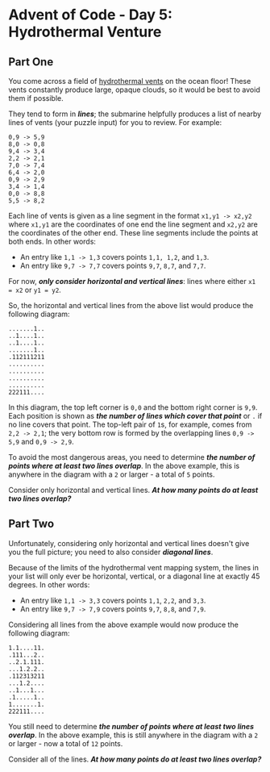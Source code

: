 # Advent of Code - Day 5: Hydrothermal Venture

## Part One

You come across a field of [hydrothermal vents](https://en.wikipedia.org/wiki/Hydrothermal_vent) on the ocean floor! These
vents constantly produce large, opaque clouds, so it would be best to avoid
them if possible.

They tend to form in _**lines**_; the submarine helpfully produces a list of
nearby lines of vents (your puzzle input) for you to review. For example:

    0,9 -> 5,9
    8,0 -> 0,8
    9,4 -> 3,4
    2,2 -> 2,1
    7,0 -> 7,4
    6,4 -> 2,0
    0,9 -> 2,9
    3,4 -> 1,4
    0,0 -> 8,8
    5,5 -> 8,2

Each line of vents is given as a line segment in the format `x1,y1 -> x2,y2`
where `x1,y1` are the coordinates of one end the line segment and `x2,y2`
are the coordinates of the other end. These line segments include the points at
both ends. In other words:

  - An entry like `1,1 -> 1,3` covers points `1,1, 1,2`, and `1,3`.
  - An entry like `9,7 -> 7,7` covers points `9,7`, `8,7`, and `7,7`.

For now, _**only consider horizontal and vertical lines**_: lines where either
`x1 = x2` or `y1 = y2`.

So, the horizontal and vertical lines from the above list would produce the
following diagram:

    .......1..
    ..1....1..
    ..1....1..
    .......1..
    .112111211
    ..........
    ..........
    ..........
    ..........
    222111....

In this diagram, the top left corner is `0,0` and the bottom right corner is
`9,9`. Each position is shown as _**the number of lines which cover that point**_
or `.` if no line covers that point. The top-left pair of `1`s, for example,
comes from `2,2 -> 2,1`; the very bottom row is formed by the overlapping
lines `0,9 -> 5,9` and `0,9 -> 2,9`.

To avoid the most dangerous areas, you need to determine _**the number of
points where at least two lines overlap**_. In the above example, this is
anywhere in the diagram with a `2` or larger - a total of `5` points.

Consider only horizontal and vertical lines. _**At how many points do at least
two lines overlap?**_

## Part Two

Unfortunately, considering only horizontal and vertical lines doesn't give
you the full picture; you need to also consider _**diagonal lines**_.

Because of the limits of the hydrothermal vent mapping system, the lines in
your list will only ever be horizontal, vertical, or a diagonal line at
exactly 45 degrees. In other words:

  - An entry like `1,1 -> 3,3` covers points `1,1`, `2,2`, and `3,3`.
  - An entry like `9,7 -> 7,9` covers points `9,7`, `8,8`, and `7,9`.

Considering all lines from the above example would now produce the
following diagram:

    1.1....11.
    .111...2..
    ..2.1.111.
    ...1.2.2..
    .112313211
    ...1.2....
    ..1...1...
    .1.....1..
    1.......1.
    222111....

You still need to determine _**the number of points where at least two lines
overlap**_. In the above example, this is still anywhere in the diagram with a
`2` or larger - now a total of `12` points.

Consider all of the lines. _**At how many points do at least two lines
overlap?**_
